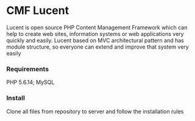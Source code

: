 # CMF Lucent
Lucent is open source PHP Content Management Framework which can help to create web sites, information systems or web applications very quickly and easily. Lucent based on MVC architectural pattern and has module structure, so everyone can extend and improve that system very easily

### Requirements
PHP 5.6.14; MySQL

### Install
Clone all files from repository to server and follow the installation rules